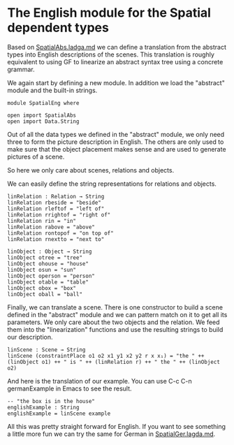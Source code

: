 # The English module for the Spatial dependent types

Based on [SpatialAbs.ladga.md](SpatialAbs.ladga.md) we can define
a translation from the abstract types into English descriptions
of the scenes. This translation is roughly equivalent to using
GF to linearize an abstract syntax tree using a concrete grammar.

We again start by defining a new module. In addition we load the
"abstract" module and the built-in strings.
```
module SpatialEng where

open import SpatialAbs
open import Data.String
```

Out of all the data types we defined in the "abstract" module,
we only need three to form the picture description in English.
The others are only used to make sure that the object placement
makes sense and are used to generate pictures of a scene.

So here we only care about scenes, relations and objects.

We can easily define the string representations for relations
and objects.

```
linRelation : Relation → String
linRelation rbeside = "beside"
linRelation rleftof = "left of"
linRelation rrightof = "right of"
linRelation rin = "in"
linRelation rabove = "above"
linRelation rontopof = "on top of"
linRelation rnextto = "next to"

linObject : Object → String
linObject otree = "tree"
linObject ohouse = "house"
linObject osun = "sun"
linObject operson = "person"
linObject otable = "table"
linObject obox = "box"
linObject oball = "ball"
```

Finally, we can translate a scene. There is one constructor to build a scene defined in the
"abstract" module and we can pattern match on it to get all its parameters. We only care about
the two objects and the relation. We feed them into the "linearization" functions and use the
resulting strings to build our description.

```
linScene : Scene → String
linScene (constraintPlace o1 o2 x1 y1 x2 y2 r x x₁) = "the " ++ (linObject o1) ++ " is " ++ (linRelation r) ++ " the " ++ (linObject o2)
```
And here is the translation of our example. You can use C-c C-n germanExample
in Emacs to see the result.

```
-- "the box is in the house"
englishExample : String
englishExample = linScene example
```

All this was pretty straight forward for English. If you want to see something a little more fun
we can try the same for German in [SpatialGer.lagda.md](SpatialGer.lagda.md).
